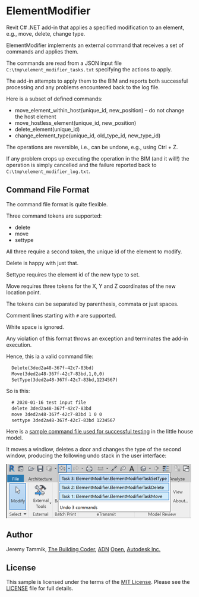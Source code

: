 # ElementModifier

Revit C# .NET add-in that applies a specified modification to an element, e.g., move, delete, change type.

ElementModifier implements an external command that receives a set of commands and applies them.

The commands are read from a JSON input file `C:\tmp\element_modifier_tasks.txt` specifying the actions to apply.

The add-in attempts to apply them to the BIM and reports both successful processing and any problems encountered back to the log file.

Here is a subset of defined commands:

- move_element_within_host(unique_id, new_position) &ndash; do not change the host element
- move_hostless_element(unique_id, new_position)
- delete_element(unique_id)
- change_element_type(unique_id, old_type_id, new_type_id)

The operations are reversible, i.e., can be undone, e.g., using Ctrl + Z.

If any problem crops up executing the operation in the BIM (and it will!) the operation is simply cancelled and the failure reported back to `C:\tmp\element_modifier_log.txt`.


## Command File Format

The command file format is quite flexible.

Three command tokens are supported:

- delete
- move
- settype

All three require a second token, the unique id of the element to modify.

Delete is happy with just that.

Settype requires the element id of the new type to set.

Move requires three tokens for the X, Y and Z coordinates of the new location point.

The tokens can be separated by parenthesis, commata or just spaces.

Comment lines starting with `#` are supported.

White space is ignored.

Any violation of this format throws an exception and terminates the add-in execution.

Hence, this ia a valid command file:

```
  Delete(3ded2a48-367f-42c7-83bd)
  Move(3ded2a48-367f-42c7-83bd,1,0,0)
  SetType(3ded2a48-367f-42c7-83bd,1234567)
```

So is this:

```
  # 2020-01-16 test input file
  delete 3ded2a48-367f-42c7-83bd
  move 3ded2a48-367f-42c7-83bd 1 0 0
  settype 3ded2a48-367f-42c7-83bd 1234567
```

Here is a [sample command file used for successful testing](test/element_modifier_tasks_little_house.txt) in the little house model.

It moves a windiow, deletes a door and changes the type of the second window, producing the following undo stack in the user interface:

<img src="img/undo_stack.png" alt="Undo stack" title="Undo stack" width="498"/> <!-- 498 -->

## Author

Jeremy Tammik, [The Building Coder](http://thebuildingcoder.typepad.com), [ADN](http://www.autodesk.com/adn) [Open](http://www.autodesk.com/adnopen), [Autodesk Inc.](http://www.autodesk.com)


## License

This sample is licensed under the terms of the [MIT License](http://opensource.org/licenses/MIT).
Please see the [LICENSE](LICENSE) file for full details.

